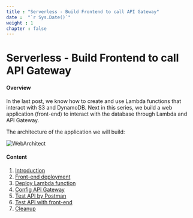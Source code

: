 ```yaml
---
title : "Serverless - Build Frontend to call API Gateway"
date :  "`r Sys.Date()`" 
weight : 1 
chapter : false
---
```

# Serverless - Build Frontend to call API Gateway

#### Overview

In the last post, we know how to create and use Lambda functions that interact with S3 and DynamoDB. Next in this series, we build a web application (front-end) to interact with the database through Lambda and API Gateway.

The architecture of the application we will build:

![WebArchitect](/images/serverless-architect-diagram.png?width=50pc)

#### Content

1. [Introduction](1-introduce/)
2. [Front-end deployment](2-front-end-deployment/)
3. [Deploy Lambda function](3-deploy-lambda-function/)
4. [Config API Gateway](4-config-api-gw/)
5. [Test API by Postman](5-test-api-by-postman/)
6. [Test API with front-end](6-test-front-end/)
7. [Cleanup](7-cleanup)
